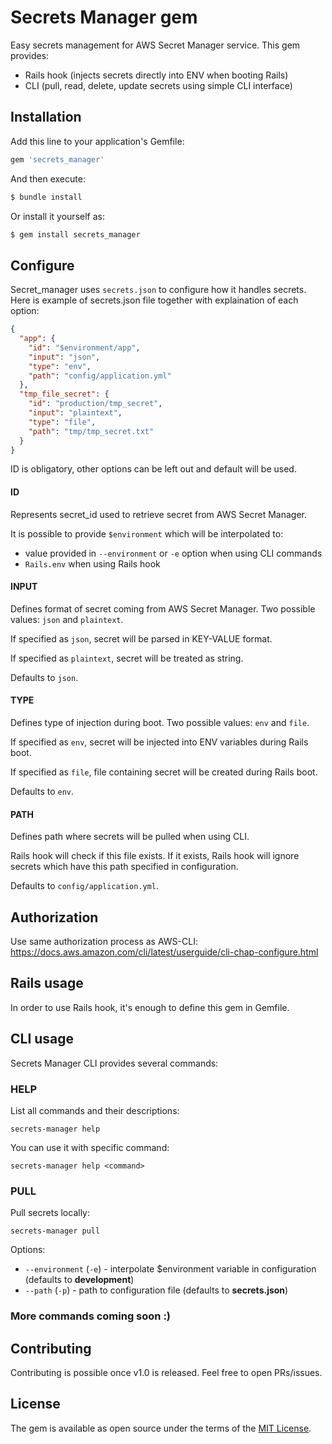 # Secrets Manager gem
Easy secrets management for AWS Secret Manager service.
This gem provides:
- Rails hook (injects secrets directly into ENV when booting Rails)
- CLI (pull, read, delete, update secrets using simple CLI interface) 

## Installation
Add this line to your application's Gemfile:

```ruby
gem 'secrets_manager'
```

And then execute:
```bash
$ bundle install
```

Or install it yourself as:
```bash
$ gem install secrets_manager
```

## Configure
Secret_manager uses `secrets.json` to configure how it handles secrets. Here is example of secrets.json file together with explaination of each option:

```json
{
  "app": {
    "id": "$environment/app",
    "input": "json",
    "type": "env",
    "path": "config/application.yml"
  },
  "tmp_file_secret": {
    "id": "production/tmp_secret",
    "input": "plaintext",
    "type": "file",
    "path": "tmp/tmp_secret.txt"
  }
}
```
ID is obligatory, other options can be left out and default will be used.

#### ID
Represents secret_id used to retrieve secret from AWS Secret Manager.

It is possible to provide `$environment` which will be interpolated to:
- value provided in `--environment` or `-e` option when using CLI commands
- `Rails.env` when using Rails hook

#### INPUT
Defines format of secret coming from AWS Secret Manager. Two possible values: `json` and `plaintext`.

If specified as `json`, secret will be parsed in KEY-VALUE format.

If specified as `plaintext`, secret will be treated as string.

Defaults to `json`.

#### TYPE
Defines type of injection during boot. Two possible values: `env` and `file`.

If specified as `env`, secret will be injected into ENV variables during Rails boot.

If specified as `file`, file containing secret will be created during Rails boot.

Defaults to `env`.

#### PATH
Defines path where secrets will be pulled when using CLI.

Rails hook will check if this file exists. If it exists, Rails hook will ignore secrets which have this path specified in configuration.

Defaults to `config/application.yml`.

## Authorization
Use same authorization process as AWS-CLI:
https://docs.aws.amazon.com/cli/latest/userguide/cli-chap-configure.html

## Rails usage
In order to use Rails hook, it's enough to define this gem in Gemfile.

## CLI usage
Secrets Manager CLI provides several commands:

### HELP
List all commands and their descriptions:
```
secrets-manager help
```
You can use it with specific command:
```
secrets-manager help <command>
```

### PULL
Pull secrets locally:
```
secrets-manager pull
```
Options:
- `--environment` (`-e`) - interpolate $environment variable in configuration (defaults to **development**)
- `--path` (`-p`) - path to configuration file (defaults to **secrets.json**)

### More commands coming soon :)

## Contributing
Contributing is possible once v1.0 is released. Feel free to open PRs/issues.

## License
The gem is available as open source under the terms of the [MIT License](https://opensource.org/licenses/MIT).
